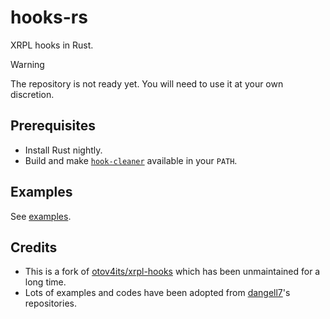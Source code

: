 # hooks-rs

XRPL hooks in Rust.

> [!WARNING]
> The repository is not ready yet. You will need to use it at your own discretion.

## Prerequisites

- Install Rust nightly.
- Build and make [`hook-cleaner`](https://github.com/XRPLF/hook-cleaner-c) available in your `PATH`.

## Examples

See [examples](./examples/).

## Credits

- This is a fork of [otov4its/xrpl-hooks](https://github.com/otov4its/xrpl-hooks) which has been unmaintained for a long time.
- Lots of examples and codes have been adopted from [dangell7](https://github.com/dangell7)'s repositories.
